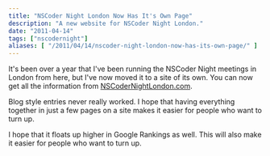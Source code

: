```yaml
---
title: "NSCoder Night London Now Has It's Own Page"
description: "A new website for NSCoder Night London."
date: "2011-04-14"
tags: ["nscodernight"]
aliases: [ "/2011/04/14/nscoder-night-london-now-has-its-own-page/" ]
---
```


It's been over a year that I've been running the NSCoder Night meetings in
London from here, but I've now moved it to a site of its own. You can now get
all the information from
[NSCoderNightLondon.com](http://nscodernightlondon.com).

Blog style entries never really worked. I hope that having everything together
in just a few pages on a site makes it easier for people who want to turn up.

I hope that it floats up higher in Google Rankings as well. This will also make
it easier for people who want to turn up.
